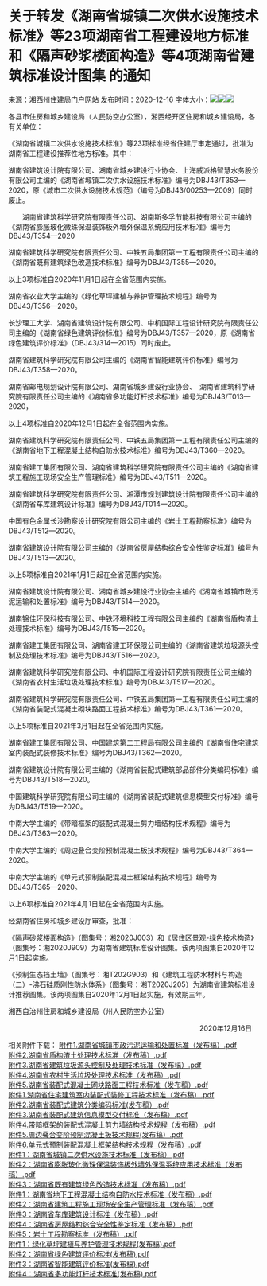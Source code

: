 # 关于转发《湖南省城镇二次供水设施技术标准》等23项湖南省工程建设地方标准和《隔声砂浆楼面构造》等4项湖南省建筑标准设计图集 的通知

来源：湘西州住建局门户网站 发布时间：2020-12-16 字体大小：![](http://zjj.xxz.gov.cn/images/wz_A+.png)![](http://zjj.xxz.gov.cn/images/wz_A.png)![](http://zjj.xxz.gov.cn/images/wz_A-.png)

各县市住房和城乡建设局（人民防空办公室），湘西经开区住房和城乡建设局，各有关单位：

《湖南省城镇二次供水设施技术标准》等23项标准经省住建厅审定通过，批准为湖南省工程建设推荐性地方标准。其中：

湖南省建筑设计院有限公司、湖南省城乡建设行业协会、上海威派格智慧水务股份有限公司主编的《湖南省城镇二次供水设施技术标准》编号为DBJ43/T353—2020，原《城市二次供水设施技术规范》（编号为DBJ43/00253—2009）同时废止。

    湖南省建筑科学研究院有限责任公司、湖南斯多孚节能科技有限公司主编的《湖南省膨胀玻化微珠保温装饰板外墙外保温系统应用技术标准》编号为DBJ43/T354—2020

湖南省建筑科学研究院有限责任公司、中铁五局集团第一工程有限责任公司主编的《湖南省既有建筑绿色改造技术标准》编号为DBJ43/T355—2020。

以上3项标准自2020年11月1日起在全省范围内实施。

湖南省农业大学主编的《绿化草坪建植与养护管理技术规程》编号为DBJ43/T356—2020。

长沙理工大学、湖南省建筑设计院有限公司、中机国际工程设计研究院有限责任公司主编的《湖南省绿色建筑评价标准》编号为DBJ43/T357—2020，原《湖南省绿色建筑评价标准》（DBJ43/314—2015）同时废止。

湖南省建筑科学研究院有限公司主编的《湖南省智能建筑评价标准》编号为DBJ43/T358—2020。

湖南省邮电规划设计院有限公司、湖南省城乡建设行业协会、 湖南省建筑科学研究院有限责任公司主编的《湖南省多功能灯杆技术标准》编号为DBJ43/T013—2020，

以上4项标准自2020年12月1日起在全省范围内实施。

湖南省建筑科学研究院有限责任公司、中铁五局集团第一工程有限责任公司主编的《湖南省地下工程混凝土结构自防水技术标准》编号为DBJ43/T360—2020。

湖南省建工集团有限公司、湖南省建筑科学研究院有限责任公司主编的《湖南省建筑工程施工现场安全生产管理标准》编号为DBJ43/T511—2020。

湖南省建筑科学研究院有限责任公司、湘潭市规划建筑设计院有限责任公司主编的《湖南省车库建筑设计标准》编号为DBJ43/T014—2020。

中国有色金属长沙勘察设计研究院有限公司主编的《岩土工程勘察标准》编号为DBJ43/T512—2020。

湖南省建筑设计院有限公司主编的《湖南省房屋结构综合安全性鉴定标准》编号为DBJ43/T513—2020。

以上5项标准自2021年1月1日起在全省范围内实施。

湖南省建筑设计院有限公司、湖南省城乡建设行业协会主编的《湖南省城镇市政污泥运输和处置标准》编号为DBJ43/T514—2020。

湖南锦佳环保科技有限公司、中铁环境科技工程有限公司主编的《湖南省盾构渣土处理技术标准》编号为DBJ43/T515—2020。

湖南省建工集团有限公司、湖南省建工环保限公司主编的《湖南省建筑垃圾源头控制及处理技术标准》编号为DBJ43/T516—2020。

湖南省建筑科学研究院有限公司、中机国际工程设计研究院有限责任公司主编的《湖南省农村生活垃圾处理技术标准》编号为DBJ43/T517—2020。

湖南省建筑科学研究院有限责任公司、中铁五局集团第一工程有限责任公司主编的《湖南省装配式混凝土砌块路面工程技术标准》编号为DBJ43/T361—2020。

以上5项标准自2021年3月1日起在全省范围内实施。

湖南省建工集团有限公司、中国建筑第二工程局有限公司主编的《湖南省住宅建筑室内装配式装修技术标准》编号为DBJ43/T362—2020。

湖南省建筑设计院有限公司主编的《湖南省装配式建筑部品部件分类编码标准》编号为DBJ43/T518—2020。

中国建筑科学研究院有限公司主编的《湖南省装配式建筑信息模型交付标准》编号为DBJ43/T519—2020。

中南大学主编的《带暗框架的装配式混凝土剪力墙结构技术规程》编号为DBJ43/T363—2020。

中南大学主编的《周边叠合变阶预制混凝土板技术规程》编号为DBJ43/T364—2020。

中南大学主编的《单元式预制装配混凝土框架结构技术规程》编号为DBJ43/T365—2020。

以上6项标准自2021年4月1日起在全省范围内实施。

经湖南省住房和城乡建设厅审查，批准：

《隔声砂浆楼面构造》（图集号：湘2020J003）和《居住区景观-绿色技术构造》（图集号：湘2020J909）为湖南省建筑标准设计图集。该两项图集自2020年12月1日起实施。

《预制生态挡土墙》（图集号：湘T202G903）和《建筑工程防水材料与构造（二）-沸石硅质刚性防水体系》（图集号：湘T2020J205）为湖南省建筑标准设计推荐图集。该两项图集自2020年12月1日起实施，有效期三年。

湘西自治州住房和城乡建设局（州人民防空办公室）

                                                       2020年12月16日

  

相关附件下载：
[附件1.湖南省城镇市政污泥运输和处置标准（发布稿）.pdf](http://zjj.xxz.gov.cn/zwgk_159/fdzdgknr/tzgg/202012/P020201216584882799454.pdf)  
[附件2.湖南省盾构渣土处理技术标准（发布稿）.pdf](http://zjj.xxz.gov.cn/zwgk_159/fdzdgknr/tzgg/202012/P020201216584884205838.pdf)  
[附件3.湖南省建筑垃圾源头控制及处理技术标准（发布稿）.pdf](http://zjj.xxz.gov.cn/zwgk_159/fdzdgknr/tzgg/202012/P020201216584885801187.pdf)  
[附件4.湖南省农村生活垃圾处理技术标准（发布稿）.pdf](http://zjj.xxz.gov.cn/zwgk_159/fdzdgknr/tzgg/202012/P020201216584888102295.pdf)  
[附件5.湖南省装配式混凝土砌块路面工程技术标准（发布稿）.pdf](http://zjj.xxz.gov.cn/zwgk_159/fdzdgknr/tzgg/202012/P020201216584889470526.pdf)  
[附件1.湖南省住宅建筑室内装配式装修工程技术标准（发布稿）.pdf](http://zjj.xxz.gov.cn/zwgk_159/fdzdgknr/tzgg/202012/P020201216584891115079.pdf)  
[附件2.湖南省装配式建筑分类编码标准(发布稿）.pdf](http://zjj.xxz.gov.cn/zwgk_159/fdzdgknr/tzgg/202012/P020201216584892974606.pdf)  
[附件3.湖南省装配式建筑信息模型交付标准（发布稿）.pdf](http://zjj.xxz.gov.cn/zwgk_159/fdzdgknr/tzgg/202012/P020201216584894333460.pdf)  
[附件4.带暗框架的装配式混凝土剪力墙结构技术规程（发布稿）.pdf](http://zjj.xxz.gov.cn/zwgk_159/fdzdgknr/tzgg/202012/P020201216584895681754.pdf)  
[附件5.周边叠合变阶预制混凝土板技术规程(发布稿）.pdf](http://zjj.xxz.gov.cn/zwgk_159/fdzdgknr/tzgg/202012/P020201216584898279545.pdf)  
[附件6.单元式预制装配混凝土框架结构技术规程（发布稿）.pdf](http://zjj.xxz.gov.cn/zwgk_159/fdzdgknr/tzgg/202012/P020201216584899853246.pdf)  
[附件1：湖南省城镇二次供水设施技术标准（发布稿）.pdf](http://zjj.xxz.gov.cn/zwgk_159/fdzdgknr/tzgg/202012/P020201216584901701867.pdf)  
[附件2：湖南省膨胀玻化微珠保温装饰板外墙外保温系统应用技术标准（发布稿）.pdf](http://zjj.xxz.gov.cn/zwgk_159/fdzdgknr/tzgg/202012/P020201216584903085071.pdf)  
[附件3：湖南省既有建筑绿色改造技术标准（发布稿）.pdf](http://zjj.xxz.gov.cn/zwgk_159/fdzdgknr/tzgg/202012/P020201216584905087475.pdf)  
[附件1：湖南省地下工程混凝土结构自防水技术标准（发布稿）.pdf](http://zjj.xxz.gov.cn/zwgk_159/fdzdgknr/tzgg/202012/P020201216584907513613.pdf)  
[附件2：湖南省建筑工程施工现场安全生产管理标准（发布稿）.pdf](http://zjj.xxz.gov.cn/zwgk_159/fdzdgknr/tzgg/202012/P020201216584909369673.pdf)  
[附件3：湖南省车库建筑设计标准（发布稿）.pdf](http://zjj.xxz.gov.cn/zwgk_159/fdzdgknr/tzgg/202012/P020201216584911281421.pdf)  
[附件4：湖南省房屋结构综合安全性鉴定标准（发布稿）.pdf](http://zjj.xxz.gov.cn/zwgk_159/fdzdgknr/tzgg/202012/P020201216584913264458.pdf)  
[附件5：岩土工程勘察标准（发布稿）.pdf](http://zjj.xxz.gov.cn/zwgk_159/fdzdgknr/tzgg/202012/P020201216584914681383.pdf)  
[附件1：绿化草坪建植与养护管理技术规程(发布稿).pdf](http://zjj.xxz.gov.cn/zwgk_159/fdzdgknr/tzgg/202012/P020201216584916167334.pdf)  
[附件2：湖南省绿色建筑评价标准(发布稿).pdf](http://zjj.xxz.gov.cn/zwgk_159/fdzdgknr/tzgg/202012/P020201216584917549513.pdf)  
[附件3：湖南省智能建筑评价标准(发布稿).pdf](http://zjj.xxz.gov.cn/zwgk_159/fdzdgknr/tzgg/202012/P020201216584918966929.pdf)  
[附件4：湖南省多功能灯杆技术标准(发布稿).pdf](http://zjj.xxz.gov.cn/zwgk_159/fdzdgknr/tzgg/202012/P020201216584920347902.pdf)
